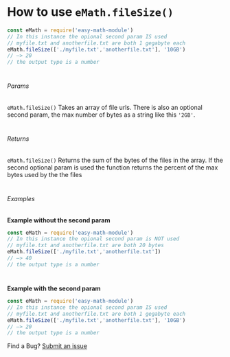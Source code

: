 # How to use `eMath.fileSize()`

```js
const eMath = require('easy-math-module')
// In this instance the opional second param IS used
// myfile.txt and anotherfile.txt are both 1 gegabyte each
eMath.fileSize(['./myfile.txt','anotherfile.txt'], '10GB')
// –> 20
// the output type is a number	
```
#
###### Params 
`eMath.fileSize()` Takes an array of file urls. There is also an optional second param, the max number of bytes as a string like this `'2GB'`.
#
###### Returns 
`eMath.fileSize()` Returns the sum of the bytes of the files in the array.  If the second optional param is used the function returns the percent of the max bytes used by the the files
#
###### Examples
**Example without the second param**

```js
const eMath = require('easy-math-module')
// In this instance the opional second param is NOT used
// myfile.txt and anotherfile.txt are both 20 bytes
eMath.fileSize(['./myfile.txt','anotherfile.txt'])
// –> 40
// the output type is a number
```
#
**Example with the second param**
```js
const eMath = require('easy-math-module')
// In this instance the opional second param IS used
// myfile.txt and anotherfile.txt are both 1 gegabyte each
eMath.fileSize(['./myfile.txt','anotherfile.txt'], '10GB')
// –> 20
// the output type is a number	
```

Find a Bug?
[Submit an issue](https://github.com/Gninoskcaj/easy-math-module/issues/new/choose)
